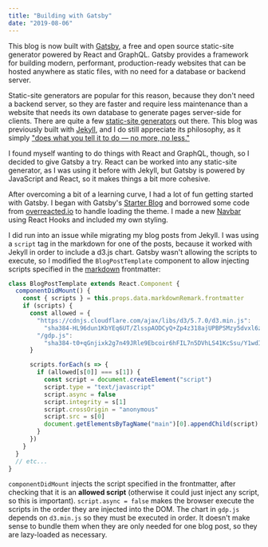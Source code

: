 ```yaml
---
title: "Building with Gatsby"
date: "2019-08-06"
---
```


This blog is now built with [Gatsby](https://www.gatsbyjs.org/), a free and open source static-site generator powered by React and GraphQL. Gatsby provides a framework for building modern, performant, production-ready websites that can be hosted anywhere as static files, with no need for a database or backend server.

Static-site generators are popular for this reason, because they don't need a backend server, so they are faster and require less maintenance than a website that needs its own database to generate pages server-side for clients. There are quite a few [static-site generators](https://staticsitegenerators.net/) out there. This blog was previously built with [Jekyll](https://jekyllrb.com/), and I do still appreciate its philosophy, as it simply ["does what you tell it to do — no more, no less."](https://github.com/jekyll/jekyll#philosophy)

I found myself wanting to do things with React and GraphQL, though, so I decided to give Gatsby a try. React can be worked into any static-site generator, as I was using it before with Jekyll, but Gatsby is powered by JavaScript and React, so it makes things a bit more cohesive.

After overcoming a bit of a learning curve, I had a lot of fun getting started with Gatsby. I began with Gatsby's [Starter Blog](https://github.com/gatsbyjs/gatsby-starter-blog) and borrowed some code from [overreacted.io](https://github.com/gaearon/overreacted.io) to handle loading the theme.  I made a new [Navbar](https://github.com/tmshkr/gatsby-blog/blob/master/src/components/Navbar.js) using React Hooks and included my own styling.

I did run into an issue while migrating my blog posts from Jekyll. I was using a `script` tag in the markdown for one of the posts, because it worked with Jekyll in order to include a d3.js chart. Gatsby wasn't allowing the scripts to execute, so I modified the `BlogPostTemplate` component to allow injecting scripts specified in the [markdown](https://github.com/tmshkr/gatsby-blog/blob/master/content/blog/data-visualization/index.md) frontmatter:

```javascript
class BlogPostTemplate extends React.Component {
  componentDidMount() {
    const { scripts } = this.props.data.markdownRemark.frontmatter
    if (scripts) {
      const allowed = {
        "https://cdnjs.cloudflare.com/ajax/libs/d3/5.7.0/d3.min.js":
          "sha384-HL96dun1KbYEq6UT/ZlsspAODCyQ+Zp4z318ajUPBPSMzy5dvxl6ziwmnil8/Cpd",
        "/gdp.js":
          "sha384-t0+qGnjixk2g7n49JRle9Ebcoir6hFIL7n5DVhLS41KcSsu/Y1wdILbHSGuOU4fD",
      }

      scripts.forEach(s => {
        if (allowed[s[0]] === s[1]) {
          const script = document.createElement("script")
          script.type = "text/javascript"
          script.async = false
          script.integrity = s[1]
          script.crossOrigin = "anonymous"
          script.src = s[0]
          document.getElementsByTagName("main")[0].appendChild(script)
        }
      })
    }
  }
  // etc...
}
```

`componentDidMount` injects the script specified in the frontmatter, after checking that it is an __allowed script__ (otherwise it could just inject any script, so this is important). `script.async = false` makes the browser execute the scripts in the order they are injected into the DOM. The chart in `gdp.js` depends on `d3.min.js` so they must be executed in order. It doesn't make sense to bundle them when they are only needed for one blog post, so they are lazy-loaded as necessary.
